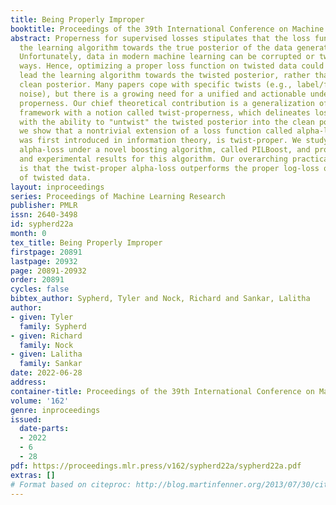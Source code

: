 ```yaml
---
title: Being Properly Improper
booktitle: Proceedings of the 39th International Conference on Machine Learning
abstract: Properness for supervised losses stipulates that the loss function shapes
  the learning algorithm towards the true posterior of the data generating distribution.
  Unfortunately, data in modern machine learning can be corrupted or twisted in many
  ways. Hence, optimizing a proper loss function on twisted data could perilously
  lead the learning algorithm towards the twisted posterior, rather than to the desired
  clean posterior. Many papers cope with specific twists (e.g., label/feature/adversarial
  noise), but there is a growing need for a unified and actionable understanding atop
  properness. Our chief theoretical contribution is a generalization of the properness
  framework with a notion called twist-properness, which delineates loss functions
  with the ability to "untwist" the twisted posterior into the clean posterior. Notably,
  we show that a nontrivial extension of a loss function called alpha-loss, which
  was first introduced in information theory, is twist-proper. We study the twist-proper
  alpha-loss under a novel boosting algorithm, called PILBoost, and provide formal
  and experimental results for this algorithm. Our overarching practical conclusion
  is that the twist-proper alpha-loss outperforms the proper log-loss on several variants
  of twisted data.
layout: inproceedings
series: Proceedings of Machine Learning Research
publisher: PMLR
issn: 2640-3498
id: sypherd22a
month: 0
tex_title: Being Properly Improper
firstpage: 20891
lastpage: 20932
page: 20891-20932
order: 20891
cycles: false
bibtex_author: Sypherd, Tyler and Nock, Richard and Sankar, Lalitha
author:
- given: Tyler
  family: Sypherd
- given: Richard
  family: Nock
- given: Lalitha
  family: Sankar
date: 2022-06-28
address:
container-title: Proceedings of the 39th International Conference on Machine Learning
volume: '162'
genre: inproceedings
issued:
  date-parts:
  - 2022
  - 6
  - 28
pdf: https://proceedings.mlr.press/v162/sypherd22a/sypherd22a.pdf
extras: []
# Format based on citeproc: http://blog.martinfenner.org/2013/07/30/citeproc-yaml-for-bibliographies/
---
```

